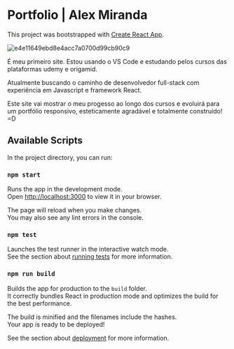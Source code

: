# Portfolio | Alex Miranda

This project was bootstrapped with [Create React App](https://github.com/facebook/create-react-app).

![e4e11649ebd8e4acc7a0700d99cb90c9](https://user-images.githubusercontent.com/25187149/177863040-72af0047-3125-48c4-bbcf-42f4df0acb11.gif)

É meu primeiro site. Estou usando o VS Code e estudando pelos cursos das plataformas udemy e origamid.

Atualmente buscando o caminho de desenvolvedor full-stack com experiência em Javascript e framework React.

Este site vai mostrar o meu progesso ao longo dos cursos e evoluirá para um portfólio responsivo, esteticamente agradável e totalmente construído! =D

## Available Scripts

In the project directory, you can run:

### `npm start`

Runs the app in the development mode.\
Open [http://localhost:3000](http://localhost:3000) to view it in your browser.

The page will reload when you make changes.\
You may also see any lint errors in the console.

### `npm test`

Launches the test runner in the interactive watch mode.\
See the section about [running tests](https://facebook.github.io/create-react-app/docs/running-tests) for more information.

### `npm run build`

Builds the app for production to the `build` folder.\
It correctly bundles React in production mode and optimizes the build for the best performance.

The build is minified and the filenames include the hashes.\
Your app is ready to be deployed!

See the section about [deployment](https://facebook.github.io/create-react-app/docs/deployment) for more information.
